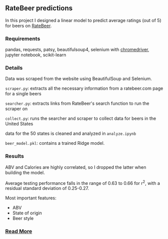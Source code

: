 ## RateBeer predictions

In this project I designed a linear model to predict average ratings (out of 5) for beers on [RateBeer](https://www.ratebeer.com/).  

### Requirements

pandas, requests, patsy, beautifulsoup4, selenium with [chromedriver](https://chromedriver.storage.googleapis.com/index.html?path=2.30/), jupyter notebook, scikit-learn

### Details

Data was scraped from the website using BeautifulSoup and Selenium.

`scraper.py`: extracts all the necessary information from a ratebeer.com page for a single beers

`searcher.py`: extracts links from RateBeer's search function to run the scraper on

`collect.py`: runs the searcher and scraper to collect data for beers in the United States

data for the 50 states is cleaned and  analyzed in `analyze.ipynb`

`beer_model.pkl`: contains a trained Ridge model.

### Results

ABV and Calories are highly correlated, so I dropped the latter when building the model.

Average testing performance falls in the range of 0.63 to 0.66 for r<sup>2</sup>, with a residual standard deviation of 0.25-0.27.

Most important features:
- ABV
- State of origin
- Beer style

### [Read More](https://avikejriwal.github.io/Beer-Rating-Regression-Model/)

